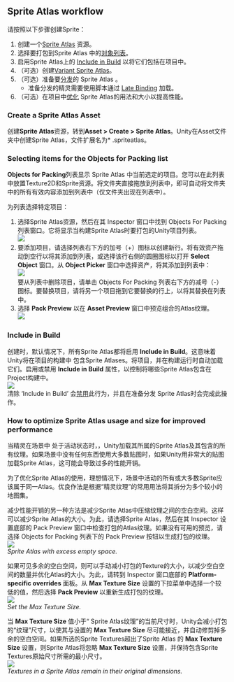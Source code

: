## Sprite Atlas workflow
请按照以下步骤创建Sprite：
1. 创建一个[Sprite Atlas](#create-a-sprite-atlas-asset) 资源。
2. 选择要打包到Sprite Atlas 中的[对象列表](#selecting-items-for-the-objects-for-packing-list)。
3. 启用Sprite Atlas上的 [Include in Build](#include-in-build) 以将它们包括在项目中。
4. （可选）创建[Variant Sprite Atlas](../MasterAndVariantSpriteAtlases/VariantSpriteAtlas/README.md)。
5. （可选）准备要[分发](../PreparingSpriteAtlasesForDistribution/README.md)的 Sprite Atlas 。
    * 准备分发的精灵需要使用脚本通过 [Late Binding](../PreparingSpriteAtlasesForDistribution/LateBinding/README.md) 加载。
6. （可选）在项目中[优化](#how-to-optimize-sprite-atlas-usage-and-size-for-improved-performance) Sprite Atlas的用法和大小以提高性能。

### Create a Sprite Atlas Asset
创建**Sprite Atlas**资源，转到**Asset > Create > Sprite Atlas**。Unity在Asset文件夹中创建Sprite Atlas，文件扩展名为* .spriteatlas。

### Selecting items for the Objects for Packing list
**Objects for Packing**列表显示 Sprite Atlas 中当前选定的项目。您可以在此列表中放置Texture2D和Sprite资源。将文件夹直接拖放到列表中，即可自动将文件夹中的所有有效内容添加到列表中（仅文件夹出现在列表中）。

为列表选择特定项目：
1. 选择Sprite Atlas资源，然后在其 Inspector 窗口中找到 Objects For Packing 列表窗口。它将显示当构建Sprite Atlas时要打包的Unity项目列表。  
![](ObjectsList.png)
2. 要添加项目，请选择列表右下方的加号（+）图标以创建新行。将有效资产拖动到空行以将其添加到列表，或选择该行右侧的圆圈图标以打开 **Select Object** 窗口。从 **Object Picker** 窗口中选择资产，将其添加到列表中：  
![](TexturePicker.png)  
要从列表中删除项目，请单击 Objects For Packing 列表右下方的减号（-）图标。要替换项目，请将另一个项目拖到它要替换的行上，以将其替换在列表中。
3. 选择 **Pack Preview** 以在 **Asset Preview** 窗口中预览组合的Atlas纹理。  
![](PackPreview.png)


### Include in Build
创建时，默认情况下，所有Sprite Atlas都将启用 **Include in Build**。这意味着Unity将在项目的构建中
包含Sprite Atlases。将项目，并在构建运行时自动加载它们。启用或禁用 **Include in Build** 属性，以控制将哪些Sprite Atlas包含在Project构建中。  
![](IncludeInBuild.png)  
清除 ‘Include in Build’ 会[禁用](../PreparingSpriteAtlasesForDistribution/README.md)此行为，并且在准备分发 Sprite Atlas时会完成此操作。

### How to optimize Sprite Atlas usage and size for improved performance
当精灵在场景中
处于活动状态时，，Unity加载其所属的Sprite Atlas及其包含的所有纹理。如果场景中没有任何东西使用大多数贴图时，如果Unity用非常大的贴图加载Sprite Atlas，这可能会导致过多的性能开销。

为了优化Sprite Atlas的使用，理想情况下，场景中活动的所有或大多数Sprite应该属于同一Atlas。优良作法是根据“精灵纹理”的常用用法将其拆分为多个较小的地图集。

减少性能开销的另一种方法是减少Sprite Atlas中压缩纹理之间的空白空间。这样可以减少Sprite Atlas的大小。为此，请选择Sprite Atlas，然后在其 Inspector 设置底部的 Pack Preview 窗口中检查打包的Atlas纹理。如果没有可用的预览，请选择 Objects for Packing 列表下的 Pack Preview 按钮以生成打包的纹理。  
![](2D_ExcessSpace.png)  
*Sprite Atlas with excess empty space.*

如果可见多余的空白空间，则可以手动减小打包的Texture的大小，以减少空白空间的数量并优化Atlas的大小。为此，请转到 Inspector 窗口底部的 **Platform-specific overrides** 面板。从 **Max Texture Size** 设置的下拉菜单中选择一个较低的值，然后选择 **Pack Preview** 以重新生成打包的纹理。  
![](2DSpriteAtlas_MaxTexSize.png)  
*Set the Max Texture Size.*

当 **Max Texture Size** 值小于“ Sprite Atlas纹理”的当前尺寸时，Unity会减小打包的“纹理”尺寸，以使其与设置的 **Max Texture Size** 尽可能接近，并自动修剪掉多余的空白空间。如果所选的Sprite Textures超出了Sprite Atlas 的 **Max Texture Size** 设置，则Sprite Atlas将忽略 **Max Texture Size** 设置，并保持包含Sprite Textures原始尺寸所需的最小尺寸。  
![](2DSpriteAtlas_MinTexSize.png)  
*Textures in a Sprite Atlas remain in their original dimensions.*